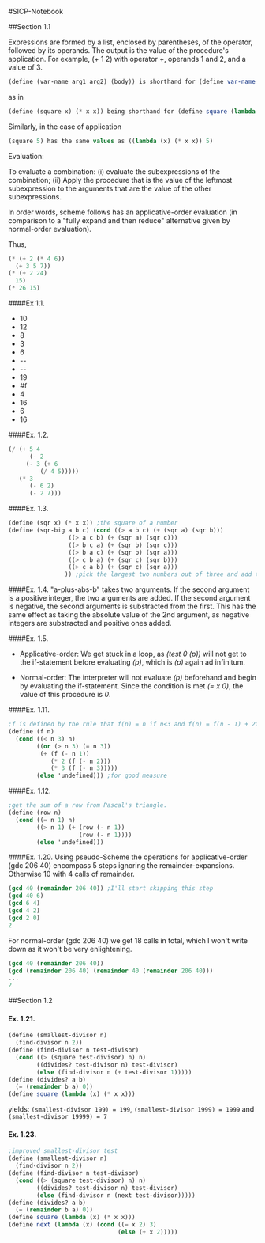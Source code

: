 #SICP-Notebook

##Section 1.1

Expressions are formed by a list, enclosed by parentheses, of the operator, followed by its operands. The output is the value of the procedure's application. For example, (+ 1 2) with operator +, operands 1 and 2, and a value of 3.

```scheme
(define (var-name arg1 arg2) (body)) is shorthand for (define var-name (lambda (arg1 arg2) (body))
```

as in

```scheme
(define (square x) (* x x)) being shorthand for (define square (lambda (x) (* x x)))
```

Similarly, in the case of application

```scheme
(square 5) has the same values as ((lambda (x) (* x x)) 5)
```

Evaluation:

To evaluate a combination: (i) evaluate the subexpressions of the combination; (ii) Apply the procedure that is the value of the leftmost subexpression to the arguments that are the value of the other subexpressions.

In order words, scheme follows has an applicative-order evaluation (in comparison to a "fully expand and then reduce" alternative given by normal-order evaluation).

Thus, 

```scheme
(* (+ 2 (* 4 6)) 
  (+ 3 5 7))
(* (+ 2 24)
  15)
(* 26 15)
```


####Ex 1.1.
* 10
* 12
* 8
* 3
* 6
* \-\-
* \-\-
* 19
* \#f
* 4
* 16
* 6
* 16


####Ex. 1.2.
```scheme
(/ (+ 5 4 
      (- 2 
	 (- 3 (+ 6
		 (/ 4 5)))))
   (* 3 
      (- 6 2)
      (- 2 7)))
```

####Ex. 1.3.

```scheme
(define (sqr x) (* x x)) ;the square of a number
(define (sqr-big a b c) (cond ((> a b c) (+ (sqr a) (sqr b)))
				 ((> a c b) (+ (sqr a) (sqr c)))
				 ((> b c a) (+ (sqr b) (sqr c)))
 				 ((> b a c) (+ (sqr b) (sqr a)))
				 ((> c b a) (+ (sqr c) (sqr b)))
				 ((> c a b) (+ (sqr c) (sqr a)))
				)) ;pick the largest two numbers out of three and add their squares.
```

####Ex. 1.4.
"a-plus-abs-b" takes two arguments. If the second argument is a positive integer, the two arguments are added. If the second argument is negative, the second arguments is substracted from the first. This has the same effect as taking the absolute value of the 2nd argument, as negative integers are substracted and positive ones added.

####Ex. 1.5. 
* Applicative-order: We get stuck in a loop, as *(test 0 (p))*  will not get to the if-statement before evaluating *(p)*, which is *(p)* again ad infinitum.

* Normal-order: The interpreter will not evaluate *(p)* beforehand and begin by evaluating the if-statement. Since the condition is met *(= x 0)*, the value of this procedure is *0*.


####Ex. 1.11.
```scheme
;f is defined by the rule that f(n) = n if n<3 and f(n) = f(n - 1) + 2f(n - 2) + 3f(n - 3) if n> 3
(define (f n)
  (cond ((< n 3) n)
        ((or (> n 3) (= n 3))
         (+ (f (- n 1))
            (* 2 (f (- n 2)))
            (* 3 (f (- n 3)))))
        (else 'undefined))) ;for good measure
```

####Ex. 1.12.
```scheme
;get the sum of a row from Pascal's triangle.
(define (row n)
  (cond ((= n 1) n)
        ((> n 1) (+ (row (- n 1))
                    (row (- n 1))))
        (else 'undefined)))
```

####Ex. 1.20. 
Using pseudo-Scheme the operations for applicative-order (gdc 206 40) encompass 5 steps ignoring the remainder-expansions. Otherwise 10 with 4 calls of remainder.

```scheme
(gcd 40 (remainder 206 40)) ;I'll start skipping this step
(gcd 40 6)
(gcd 6 4)
(gcd 4 2)
(gcd 2 0)
2
```

For normal-order (gdc 206 40) we get 18 calls in total, which I won't write down as it won't be very enlightening. 

```scheme
(gcd 40 (remainder 206 40))
(gcd (remainder 206 40) (remainder 40 (remainder 206 40)))
...
2
```




##Section 1.2

#### Ex. 1.21.
```scheme
(define (smallest-divisor n)
  (find-divisor n 2))
(define (find-divisor n test-divisor)
  (cond ((> (square test-divisor) n) n)
        ((divides? test-divisor n) test-divisor)
        (else (find-divisor n (+ test-divisor 1)))))
(define (divides? a b)
  (= (remainder b a) 0))
(define square (lambda (x) (* x x)))
```

yields: `(smallest-divisor 199) = 199`, `(smallest-divisor 1999) = 1999` and `(smallest-divisor 19999) = 7`


#### Ex. 1.23.
```scheme
;improved smallest-divisor test
(define (smallest-divisor n)
  (find-divisor n 2))
(define (find-divisor n test-divisor)
  (cond ((> (square test-divisor) n) n)
        ((divides? test-divisor n) test-divisor)
        (else (find-divisor n (next test-divisor)))))
(define (divides? a b)
  (= (remainder b a) 0))
(define square (lambda (x) (* x x)))
(define next (lambda (x) (cond ((= x 2) 3)
                               (else (+ x 2)))))
```
